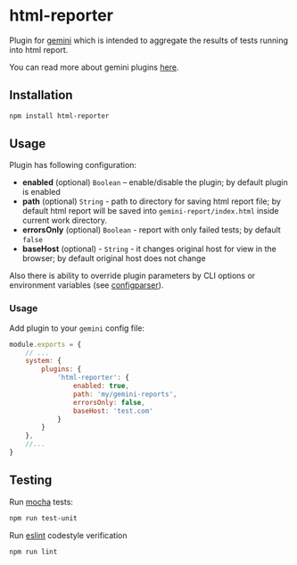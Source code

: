 # html-reporter

Plugin for [gemini](https://github.com/gemini-testing/gemini) which is intended to
aggregate the results of tests running into html report.

You can read more about gemini plugins [here](https://github.com/gemini-testing/gemini/blob/master/doc/plugins.md).

## Installation

```bash
npm install html-reporter
```

## Usage

Plugin has following configuration:

* **enabled** (optional) `Boolean` – enable/disable the plugin; by default plugin is enabled
* **path** (optional) `String` - path to directory for saving html report file; by
default html report will be saved into `gemini-report/index.html` inside current work
directory.
* **errorsOnly** (optional) `Boolean` - report with only failed tests; by default `false`
* **baseHost** (optional) - `String` - it changes original host for view in the browser; by default original host does not change

Also there is ability to override plugin parameters by CLI options or environment variables
(see [configparser](https://github.com/gemini-testing/configparser)).

### Usage

Add plugin to your `gemini` config file:

```js
module.exports = {
    // ...
    system: {
        plugins: {
            'html-reporter': {
                enabled: true,
                path: 'my/gemini-reports',
                errorsOnly: false,
                baseHost: 'test.com'
            }
        }
    },
    //...
}
```

## Testing

Run [mocha](http://mochajs.org) tests:
```bash
npm run test-unit
```

Run [eslint](http://eslint.org) codestyle verification
```bash
npm run lint
```
